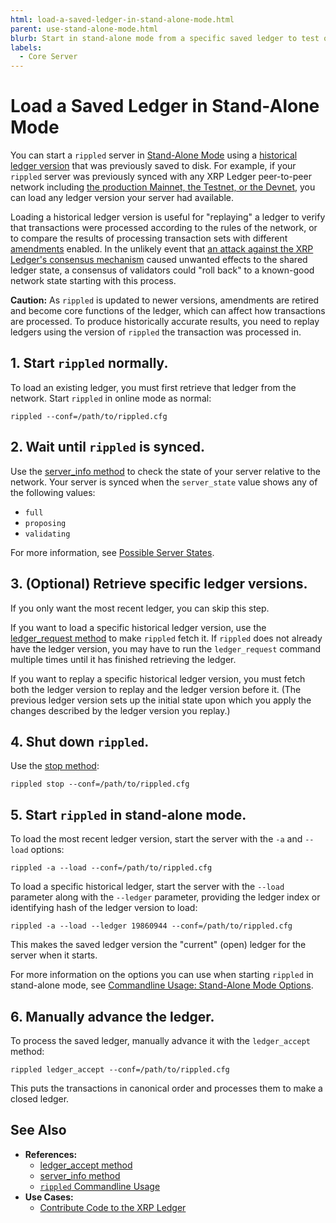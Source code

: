 ```yaml
---
html: load-a-saved-ledger-in-stand-alone-mode.html
parent: use-stand-alone-mode.html
blurb: Start in stand-alone mode from a specific saved ledger to test or replay transactions.
labels:
  - Core Server
---
```

# Load a Saved Ledger in Stand-Alone Mode

You can start a `rippled` server in [Stand-Alone Mode](../../concepts/networks-and-servers/rippled-server-modes.md) using a [historical ledger version](../../concepts/ledgers/index.md) that was previously saved to disk. For example, if your `rippled` server was previously synced with any XRP Ledger peer-to-peer network including [the production Mainnet, the Testnet, or the Devnet](../../concepts/networks-and-servers/parallel-networks.md), you can load any ledger version your server had available.

Loading a historical ledger version is useful for "replaying" a ledger to verify that transactions were processed according to the rules of the network, or to compare the results of processing transaction sets with different [amendments](../../concepts/networks-and-servers/amendments.md) enabled. In the unlikely event that [an attack against the XRP Ledger's consensus mechanism](../../concepts/consensus-protocol/consensus-protections.md) caused unwanted effects to the shared ledger state, a consensus of validators could "roll back" to a known-good network state starting with this process.

**Caution:** As `rippled` is updated to newer versions, amendments are retired and become core functions of the ledger, which can affect how transactions are processed. To produce historically accurate results, you need to replay ledgers using the version of `rippled` the transaction was processed in.

## 1. Start `rippled` normally.

To load an existing ledger, you must first retrieve that ledger from the network. Start `rippled` in online mode as normal:

```
rippled --conf=/path/to/rippled.cfg
```

## 2. Wait until `rippled` is synced.

Use the [server_info method](../../references/http-websocket-apis/public-api-methods/server-info-methods/server_info.md) to check the state of your server relative to the network. Your server is synced when the `server_state` value shows any of the following values:

* `full`
* `proposing`
* `validating`

For more information, see [Possible Server States](../../references/http-websocket-apis/api-conventions/rippled-server-states.md).

## 3. (Optional) Retrieve specific ledger versions.

If you only want the most recent ledger, you can skip this step.

If you want to load a specific historical ledger version, use the [ledger_request method](../../references/http-websocket-apis/admin-api-methods/logging-and-data-management-methods/ledger_request.md) to make `rippled` fetch it. If `rippled` does not already have the ledger version, you may have to run the `ledger_request` command multiple times until it has finished retrieving the ledger.

If you want to replay a specific historical ledger version, you must fetch both the ledger version to replay and the ledger version before it. (The previous ledger version sets up the initial state upon which you apply the changes described by the ledger version you replay.)

## 4. Shut down `rippled`.

Use the [stop method](../../references/http-websocket-apis/admin-api-methods/server-control-methods/stop.md):

```
rippled stop --conf=/path/to/rippled.cfg
```

## 5. Start `rippled` in stand-alone mode.

To load the most recent ledger version, start the server with the `-a` and `--load` options:

```
rippled -a --load --conf=/path/to/rippled.cfg
```

To load a specific historical ledger, start the server with the `--load` parameter along with the `--ledger` parameter, providing the ledger index or identifying hash of the ledger version to load:

```
rippled -a --load --ledger 19860944 --conf=/path/to/rippled.cfg
```

This makes the saved ledger version the "current" (open) ledger for the server when it starts.

For more information on the options you can use when starting `rippled` in stand-alone mode, see [Commandline Usage: Stand-Alone Mode Options](../commandline-usage.md#stand-alone-mode-options).

## 6. Manually advance the ledger.

To process the saved ledger, manually advance it with the `ledger_accept` method:

```
rippled ledger_accept --conf=/path/to/rippled.cfg
```

This puts the transactions in canonical order and processes them to make a closed ledger.


## See Also

- **References:**
    - [ledger_accept method](../../references/http-websocket-apis/admin-api-methods/server-control-methods/ledger_accept.md)
    - [server_info method](../../references/http-websocket-apis/public-api-methods/server-info-methods/server_info.md)
    - [`rippled` Commandline Usage](../commandline-usage.md)
- **Use Cases:**
    - [Contribute Code to the XRP Ledger](../../resources/contribute-code/contribute-code.md)
